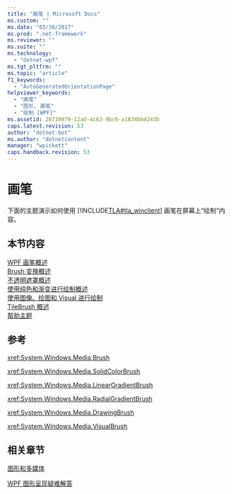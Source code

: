 ```yaml
---
title: "画笔 | Microsoft Docs"
ms.custom: ""
ms.date: "03/30/2017"
ms.prod: ".net-framework"
ms.reviewer: ""
ms.suite: ""
ms.technology: 
  - "dotnet-wpf"
ms.tgt_pltfrm: ""
ms.topic: "article"
f1_keywords: 
  - "AutoGeneratedOrientationPage"
helpviewer_keywords: 
  - "画笔"
  - "图形, 画笔"
  - "绘制 [WPF]"
ms.assetid: 26710879-12ad-4c63-9bc6-a1834bb4243b
caps.latest.revision: 53
author: "dotnet-bot"
ms.author: "dotnetcontent"
manager: "wpickett"
caps.handback.revision: 53
---
```

# 画笔
下面的主题演示如何使用 [!INCLUDE[TLA#tla_winclient](../../../../includes/tlasharptla-winclient-md.md)] 画笔在屏幕上“绘制”内容。  
  
## 本节内容  
 [WPF 画笔概述](../../../../docs/framework/wpf/graphics-multimedia/wpf-brushes-overview.md)  
 [Brush 变换概述](../../../../docs/framework/wpf/graphics-multimedia/brush-transformation-overview.md)  
 [不透明遮罩概述](../../../../docs/framework/wpf/graphics-multimedia/opacity-masks-overview.md)  
 [使用纯色和渐变进行绘制概述](../../../../docs/framework/wpf/graphics-multimedia/painting-with-solid-colors-and-gradients-overview.md)  
 [使用图像、绘图和 Visual 进行绘制](../../../../docs/framework/wpf/graphics-multimedia/painting-with-images-drawings-and-visuals.md)  
 [TileBrush 概述](../../../../docs/framework/wpf/graphics-multimedia/tilebrush-overview.md)  
 [帮助主题](../../../../docs/framework/wpf/graphics-multimedia/brushes-how-to-topics.md)  
  
## 参考  
 <xref:System.Windows.Media.Brush>  
  
 <xref:System.Windows.Media.SolidColorBrush>  
  
 <xref:System.Windows.Media.LinearGradientBrush>  
  
 <xref:System.Windows.Media.RadialGradientBrush>  
  
 <xref:System.Windows.Media.DrawingBrush>  
  
 <xref:System.Windows.Media.VisualBrush>  
  
## 相关章节  
 [图形和多媒体](../../../../docs/framework/wpf/graphics-multimedia/index.md)  
  
 [WPF 图形呈现疑难解答](../../../../docs/framework/wpf/graphics-multimedia/wpf-graphics-rendering-overview.md)